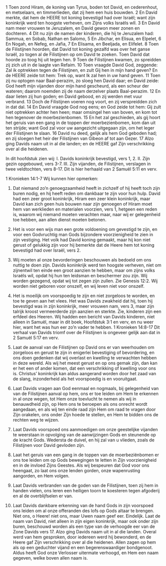 1 Toen zond Hiram, de koning van Tyrus, boden tot David, en cederenhout, en metselaars, en timmerlieden, dat zij hem een huis bouwden. 2 En David merkte, dat hem de HEERE tot koning bevestigd had over Israël; want zijn koninkrijk werd ten hoogste verheven, om Zijns volks Israëls wII. 3 En David nam meer vrouwen te Jeruzalem, en David gewon meer zonen en dochteren. 4 Dit nu zijn de namen der kinderen, die hij te Jeruzalem had: Sammua, en Sobab, Nathan en Salomo, 5 En Jibchar, en Elisua, en Elpelet, 6 En Nogah, en Nefeg, en Jafia, 7 En Elisama, en Beeljada, en Elifelet. 8 Toen de Filistijnen hoorden, dat David tot koning gezalfd was over het ganse Israël, zo togen al de Filistijnen op om David te zoeken. Toen David dat hoorde zo toog hij uit tegen hen. 9 Toen de Filistijnen kwamen, zo spreidden zij zich uit in de laagte van Refaim. 10 Toen vraagde David God, zeggende: Zal ik optrekken tegen de Filistijnen, en zult Gij hen in mijn hand geven? En de HEERE zeide tot hem: Trek op, want Ik zal hen in uw hand geven. 11 Toen zij nu optogen naar Baal-perazim, zo sloeg hen David daar; en David zeide: God heeft mijn vijanden door mijn hand gescheurd, als een scheur der wateren; daarom noemden zij de naam derzelver plaats Baal-perazim. 12 En daar lieten zij hun goden; en David gebood, en zij werden met vuur verbrand. 13 Doch de Filistijnen voeren nog voort, en zij verspreidden zich in dat dal. 14 En David vraagde God nog eens; en God zeide tot hem: Gij zult niet optrekken achter hen heen; maar omsingel hen van boven, en kom tot hen tegenover de moerbezienbomen. 15 En het zal geschieden, als gij hoort het geruis van een gang in de toppen der moerbezienbomen, kom dan uit ten strijde; want God zal voor uw aangezicht uitgegaan zijn, om het leger der Filistijnen te slaan. 16 David nu deed, gelijk als hem God geboden had; en zij sloegen het heir der Filistijnen van Gibeon af tot aan Gezer. 17 Alzo ging Davids naam uit in al die landen; en de HEERE gaf Zijn verschrikking over al die heidenen. 

In dit hoofdstuk zien wij: 
I. Davids koninkrijk bevestigd, vers 1, 2.
II. Zijn gezin opgebouwd, vers 3-7.
III. Zijn vijanden, de Filistijnen, verslagen in twee veldtochten, vers 8-17. Dit is hier herhaald van 2 Samuël 5:11 en verv.

1 Kronieken 14:1-7 
Wij kunnen hier opmerken: 
1. Dat niemand zo’n genoegzaamheid heeft in zichzelf of hij heeft toch zijn buren nodig, en hij heeft reden om dankbaar te zijn voor hun hulp. David had een zeer groot koninkrijk, Hiram een zeer klein koninkrijk, maar David kan zich geen huis bouwen naar zijn genoegen of Hiram moet hem van werklieden en materialen voorzien, vers 1, hetgeen een reden is, waarom wij niemand moeten verachten maar, naar wij er gelegenheid toe hebben, aan allen dienst moeten betonen.

2. Het is voor een wijs man een grote voldoening om gevestigd te zijn, en voor een Godvruchtig man Gods bijzondere voorzienigheid te zien in zijn vestiging. Het volk had David koning gemaakt, maar hij kon niet gerust of gelukkig zijn voor hij bemerkte dat de Heere hem tot koning bevestigd had over Israël, vers 2.

3. Wij moeten al onze bevorderingen beschouwen als bedoeld om ons nuttig te doen zijn. Davids koninkrijk werd ten hoogste verheven, niet om zijnentwil ten einde een groot aanzien te hebben, maar om zijns volks Israëls wil, opdat hij hun ten leidsman en beschermer zou zijn. Wij worden gezegend, opdat wij tot zegen zijn zullen. Zie Genesis 12:2. Wij worden niet geboren voor onszelf, en wij leven niet voor onszelf.

4. Het is moeilijk om voorspoedig te zijn en niet zorgeloos te worden, en toe te geven aan het vlees. Het was Davids zwakheid dat hij, toen hij bevestigd was in zijn koninkrijk, meer vrouwen nam, vers 3, maar zijn talrijk kroost vermeerderde zijn aanzien en sterkte. Zie, kinderen zijn een erfdeel des Heeren. Wij hadden een bericht van Davids kinderen, niet alleen in Samuël, maar in dit boek, Hoofdstuk 3:1 en verv, en nu weer hier, want het was hun eer zo’n vader te hebben. 1 Kronieken 14:8-17 Dit verhaal van Davids triomf over de Filistijnen is ongeveer gelijk aan dat in 2 Samuël 5:17 en verv.

1. Laat de aanval van de Filistijnen op David ons er van weerhouden om zorgeloos en gerust te zijn in enigerlei bevestiging of bevordering, en ons doen gedenken dat wij overlast en kwelling te verwachten hebben in deze wereld. Als wij het meest gerust en op ons gemak zijn, dan kan er het een of ander komen, dat een verschrikking of kwelling voor ons is. Christus’ koninkrijk kan aldus aangerand worden door het zaad van de slang, inzonderheid als het voorspoedig is en vooruitgaat.

2. Laat Davids vragen aan God eenmaal en nogmaals, bij gelegenheid van van de Filistijnen aanval op hem, ons er toe leiden om Hem te erkennen in al onze wegen, tot Hem onze toevlucht te nemen als wij in benauwdheid zijn, op Hem ons te beroepen als ons onrecht wordt aangedaan, en als wij ten einde raad zijn Hem om raad te vragen door Zijn orakelen, ons onder Zijn hoede te stellen, en Hem te bidden ons de rechten weg te wijzen.

3. Laat Davids voorspoed ons aanmoedigen om onze geestelijke vijanden te weerstaan in opvolging van de aanwijzingen Gods en steunende op de kracht Gods. Wedersta de duivel, en hij zal van u vlieden, zoals de Filistijnen voor David gevloden zijn.

4. Laat het geruis van een gang in de toppen van de moerbeziënbomen er ons toe leiden om op Gods bewegingen te letten in Zijn voorzienigheid en in de invloed Zijns Geestes. Als wij bespeuren dat God voor ons heengaat, zo laat ons onze lenden gorden, onze wapenrusting aangorden, en Hem volgen.

5. Laat Davids verbranden van de goden van de Filistijnen, toen zij hem in handen vielen, ons leren een heiligen toorn te koesteren tegen afgoderij en al de overblijfselen er van.

6. Laat Davids dankbare erkenning van de hand Gods in zijn voorspoed ons leiden om al onze offeranden des lofs op Gods altaar te brengen. Niet ons, o Heere! niet ons, maar Uwen naam geef eer. Eindelijk. Laat de naam van David, niet alleen in zijn eigen koninkrijk, maar ook onder zijn buren, beschouwd worden als een type van de verhoogde eer van de Zone Davids vers 17. Alzo ging Davids naam uit in al die landen. Overal werd van hem gesproken, door iedereen werd hij bewonderd, en de Heere gaf Zijn verschrikking over al die heidenen. Allen zagen op hem als op een geduchter vijand en een begerenswaardiger bondgenoot. Aldus heeft God onze Verlosser uitermate verhoogd, en Hem een naam gegeven, welke boven allen naam is. 

